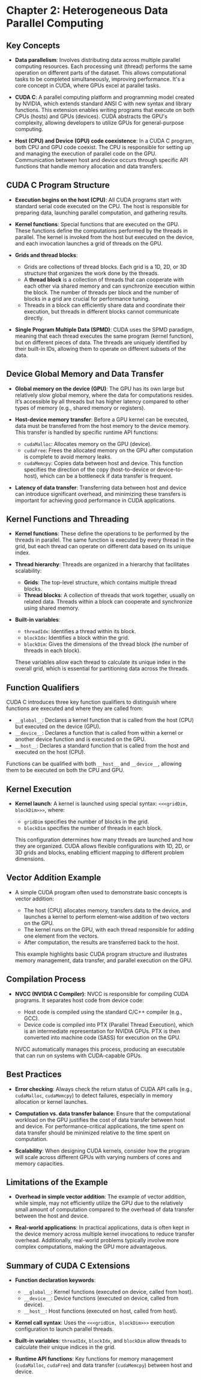# Chapter 2: Heterogeneous Data Parallel Computing

## Key Concepts

- **Data parallelism**: Involves distributing data across multiple parallel computing resources. Each processing unit (thread) performs the same operation on different parts of the dataset. This allows computational tasks to be completed simultaneously, improving performance. It's a core concept in CUDA, where GPUs excel at parallel tasks.
- **CUDA C**: A parallel computing platform and programming model created by NVIDIA, which extends standard ANSI C with new syntax and library functions. This extension enables writing programs that execute on both CPUs (hosts) and GPUs (devices). CUDA abstracts the GPU's complexity, allowing developers to utilize GPUs for general-purpose computing.

- **Host (CPU) and Device (GPU) code coexistence**: In a CUDA C program, both CPU and GPU code coexist. The CPU is responsible for setting up and managing the execution of parallel code on the GPU. Communication between host and device occurs through specific API functions that handle memory allocation and data transfers.

## CUDA C Program Structure

- **Execution begins on the host (CPU)**: All CUDA programs start with standard serial code executed on the CPU. The host is responsible for preparing data, launching parallel computation, and gathering results.

- **Kernel functions**: Special functions that are executed on the GPU. These functions define the computations performed by the threads in parallel. The kernel is invoked from the host but executed on the device, and each invocation launches a grid of threads on the GPU.

- **Grids and thread blocks**:

  - Grids are collections of thread blocks. Each grid is a 1D, 2D, or 3D structure that organizes the work done by the threads.
  - A **thread block** is a collection of threads that can cooperate with each other via shared memory and can synchronize execution within the block. The number of threads per block and the number of blocks in a grid are crucial for performance tuning.
  - Threads in a block can efficiently share data and coordinate their execution, but threads in different blocks cannot communicate directly.

- **Single Program Multiple Data (SPMD)**: CUDA uses the SPMD paradigm, meaning that each thread executes the same program (kernel function), but on different pieces of data. The threads are uniquely identified by their built-in IDs, allowing them to operate on different subsets of the data.

## Device Global Memory and Data Transfer

- **Global memory on the device (GPU)**: The GPU has its own large but relatively slow global memory, where the data for computations resides. It’s accessible by all threads but has higher latency compared to other types of memory (e.g., shared memory or registers).

- **Host-device memory transfer**: Before a GPU kernel can be executed, data must be transferred from the host memory to the device memory. This transfer is handled by specific runtime API functions:

  - `cudaMalloc`: Allocates memory on the GPU (device).
  - `cudaFree`: Frees the allocated memory on the GPU after computation is complete to avoid memory leaks.
  - `cudaMemcpy`: Copies data between host and device. This function specifies the direction of the copy (host-to-device or device-to-host), which can be a bottleneck if data transfer is frequent.

- **Latency of data transfer**: Transferring data between host and device can introduce significant overhead, and minimizing these transfers is important for achieving good performance in CUDA applications.

## Kernel Functions and Threading

- **Kernel functions**: These define the operations to be performed by the threads in parallel. The same function is executed by every thread in the grid, but each thread can operate on different data based on its unique index.

- **Thread hierarchy**: Threads are organized in a hierarchy that facilitates scalability:
  - **Grids**: The top-level structure, which contains multiple thread blocks.
  - **Thread blocks**: A collection of threads that work together, usually on related data. Threads within a block can cooperate and synchronize using shared memory.
- **Built-in variables**:

  - `threadIdx`: Identifies a thread within its block.
  - `blockIdx`: Identifies a block within the grid.
  - `blockDim`: Gives the dimensions of the thread block (the number of threads in each block).

  These variables allow each thread to calculate its unique index in the overall grid, which is essential for partitioning data across the threads.

## Function Qualifiers

CUDA C introduces three key function qualifiers to distinguish where functions are executed and where they are called from:

- `__global__`: Declares a kernel function that is called from the host (CPU) but executed on the device (GPU).
- `__device__`: Declares a function that is called from within a kernel or another device function and is executed on the GPU.
- `__host__`: Declares a standard function that is called from the host and executed on the host (CPU).

Functions can be qualified with both `__host__` and `__device__`, allowing them to be executed on both the CPU and GPU.

## Kernel Execution

- **Kernel launch**: A kernel is launched using special syntax: `<<<gridDim, blockDim>>>`, where:

  - `gridDim` specifies the number of blocks in the grid.
  - `blockDim` specifies the number of threads in each block.

  This configuration determines how many threads are launched and how they are organized. CUDA allows flexible configurations with 1D, 2D, or 3D grids and blocks, enabling efficient mapping to different problem dimensions.

## Vector Addition Example

- A simple CUDA program often used to demonstrate basic concepts is vector addition:

  - The host (CPU) allocates memory, transfers data to the device, and launches a kernel to perform element-wise addition of two vectors on the GPU.
  - The kernel runs on the GPU, with each thread responsible for adding one element from the vectors.
  - After computation, the results are transferred back to the host.

  This example highlights basic CUDA program structure and illustrates memory management, data transfer, and parallel execution on the GPU.

## Compilation Process

- **NVCC (NVIDIA C Compiler)**: NVCC is responsible for compiling CUDA programs. It separates host code from device code:

  - Host code is compiled using the standard C/C++ compiler (e.g., GCC).
  - Device code is compiled into PTX (Parallel Thread Execution), which is an intermediate representation for NVIDIA GPUs. PTX is then converted into machine code (SASS) for execution on the GPU.

  NVCC automatically manages this process, producing an executable that can run on systems with CUDA-capable GPUs.

## Best Practices

- **Error checking**: Always check the return status of CUDA API calls (e.g., `cudaMalloc`, `cudaMemcpy`) to detect failures, especially in memory allocation or kernel launches.

- **Computation vs. data transfer balance**: Ensure that the computational workload on the GPU justifies the cost of data transfer between host and device. For performance-critical applications, the time spent on data transfer should be minimized relative to the time spent on computation.

- **Scalability**: When designing CUDA kernels, consider how the program will scale across different GPUs with varying numbers of cores and memory capacities.

## Limitations of the Example

- **Overhead in simple vector addition**: The example of vector addition, while simple, may not efficiently utilize the GPU due to the relatively small amount of computation compared to the overhead of data transfer between the host and device.

- **Real-world applications**: In practical applications, data is often kept in the device memory across multiple kernel invocations to reduce transfer overhead. Additionally, real-world problems typically involve more complex computations, making the GPU more advantageous.

## Summary of CUDA C Extensions

- **Function declaration keywords**:
  - `__global__`: Kernel functions (executed on device, called from host).
  - `__device__`: Device functions (executed on device, called from device).
  - `__host__`: Host functions (executed on host, called from host).
- **Kernel call syntax**: Uses the `<<<gridDim, blockDim>>>` execution configuration to launch parallel threads.
- **Built-in variables**: `threadIdx`, `blockIdx`, and `blockDim` allow threads to calculate their unique indices in the grid.

- **Runtime API functions**: Key functions for memory management (`cudaMalloc`, `cudaFree`) and data transfer (`cudaMemcpy`) between host and device.
